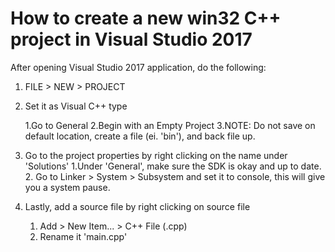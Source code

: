 # How to create a new win32 C++ project in Visual Studio 2017
After opening Visual Studio 2017 application, do the following:
1. FILE > NEW > PROJECT
2. Set it as Visual C++ type

	1.Go to General
	2.Begin with an Empty Project
	3.NOTE: Do not save on default location, create a file (ei. 'bin'), and back file up.
3. Go to the project properties by right clicking on the name under 'Solutions'
	1.Under 'General', make sure the SDK is okay and up to date.
	2. Go to Linker > System > Subsystem and set it to console, this will give you a system pause.
4. Lastly, add a source file by right clicking on source file
	1. Add > New Item... > C++ File (.cpp)
	2. Rename it 'main.cpp'
